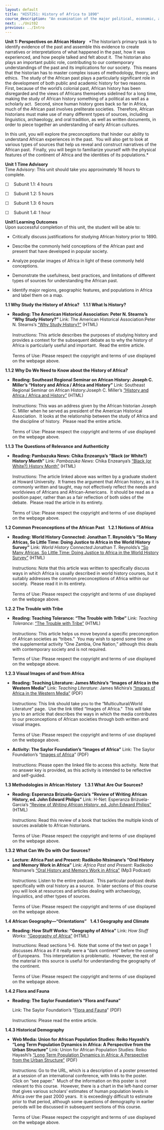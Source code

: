 ```yaml
---
layout: default
title: "HIST251: History of Africa to 1890"
course_description: "An examination of the major political, economic, and social changes that took place in Africa from prehistory to the era of European imperialism in the nineteenth century."
next: ../Unit02
previous: ../Intro
---
```

**Unit 1: Perspectives on African History** <span id="1"></span> 
*The historian’s primary task is to identify evidence of the past and
assemble this evidence to create narratives or interpretations of what
happened in the past, how it was experienced, and how people talked and
felt about it.  The historian also plays an important public role,
contributing to our contemporary understandings of the past and its
implications for our society.  This means that the historian has to
master complex issues of methodology, theory, and ethics.  The study of
the African past plays a particularly significant role in the
development of both public and academic history for two reasons.  First,
because of the world’s colonial past, African history has been
disregarded and the views of Africans themselves sidelined for a long
time, making the study of African history something of a political as
well as a scholarly act.  Second, since human history goes back so far
in Africa, much of the African past involves preliterate societies. 
Therefore, African historians must make use of many different types of
sources, including linguistics, archaeology, and oral tradition, as well
as written documents, in order to piece together an understanding of
early African cultures.  
  
 In this unit, you will explore the preconceptions that hinder our
ability to understand African experiences in the past.  You will also
get to look at various types of sources that help us reveal and
construct narratives of the African past.  Finally, you will begin to
familiarize yourself with the physical features of the continent of
Africa and the identities of its populations.*

**Unit 1 Time Advisory**  
Time Advisory: This unit should take you approximately 16 hours to
complete.  
  
 ☐    Subunit 1.1: 4 hours  
  
 ☐    Subunit 1.2: 5 hours  
  
 ☐    Subunit 1.3: 6 hours  
  
 ☐    Subunit 1.4: 1 hour

**Unit1 Learning Outcomes**  
Upon successful completion of this unit, the student will be able to:
-   Critically discuss justifications for studying African history prior
    to 1890.

-   Describe the commonly held conceptions of the African past and
    present that have developed in popular society.

-   Analyze popular images of Africa in light of these commonly held
    conceptions.

-   Demonstrate the usefulness, best practices, and limitations of
    different types of sources for understanding the African past.

-   Identify major regions, geographic features, and populations in
    Africa and label them on a map.

**1.1 Why Study the History of Africa?** <span id="1.1"></span> 
**1.1.1 What Is History?** <span id="1.1.1"></span> 
-   **Reading: The American Historical Association: Peter N. Stearns’s
    “Why Study History?”**
    Link: The American Historical Association:Peter N. Stearns’s [“Why
    Study
    History?”](http://www.historians.org/pubs/free/WhyStudyHistory.htm)
    (HTML)  
        
     Instructions: This article describes the purposes of studying
    history and provides a context for the subsequent debate as to why
    the history of Africa is particularly useful and important.  Read
    the entire article.  
        
     Terms of Use: Please respect the copyright and terms of use
    displayed on the webpage above.

**1.1.2 Why Do We Need to Know about the History of Africa?** <span
id="1.1.2"></span> 
-   **Reading: Southeast Regional Seminar on African History: Joseph C.
    Miller’s “History and Africa / Africa and History”**
    Link: Southeast Regional Seminar on African History:Joseph C.
    Miller’s [“History and Africa / Africa and
    History”](http://www.ecu.edu/african/sersas/jmahapa.htm) (HTML)  
        
     Instructions: This was an address given by the African historian
    Joseph C. Miller when he served as president of the American
    Historical Association.  It looks at the relationship between the
    study of Africa and the discipline of history.  Please read the
    entire article.  
        
     Terms of Use: Please respect the copyright and terms of use
    displayed on the webpage above.

**1.1.3 The Questions of Relevance and Authenticity** <span
id="1.1.3"></span> 
-   **Reading: Pambazuka News: Chika Enzeanya’s “Black (or White?)
    History Month”**
    Link: *Pambazuka News*: Chika Enzeanya’s [“Black (or White?) History
    Month”](http://www.pambazuka.org/en/category/features/70629)
    (HTML)  
        
     Instructions: The article linked above was written by a graduate
    student at Howard University.  It frames the argument that African
    history, as it is commonly written and taught, may not effectively
    reflect the needs and worldviews of Africans and African-Americans. 
    It should be read as a position paper, rather than as a fair
    reflection of both sides of the debate.  Please read the article in
    its entirety.  
        
     Terms of Use: Please respect the copyright and terms of use
    displayed on the webpage above.

**1.2 Common Preconceptions of the African Past** <span
id="1.2"></span> 
**1.2.1 Notions of Africa** <span id="1.2.1"></span> 
-   **Reading: World History Connected: Jonathan T. Reynolds’s “So Many
    Africas, So Little Time: Doing Justice to Africa in the World
    History Survey”**
    Link: *World History Connected*:Jonathan T. Reynolds’s [“So Many
    Africas, So Little Time: Doing Justice to Africa in the World
    History
    Survey”](http://worldhistoryconnected.press.illinois.edu/2.1/reynolds.html)
    (HTML)  
        
     Instructions: Note that this article was written to specifically
    discuss ways in which Africa is usually described in world history
    courses, but it suitably addresses the common preconceptions of
    Africa within our society.  Please read it in its entirety.  
        
     Terms of Use: Please respect the copyright and terms of use
    displayed on the webpage above.

**1.2.2 The Trouble with Tribe** <span id="1.2.2"></span> 
-   **Reading: Teaching Tolerance: “The Trouble with Tribe”**
    Link: *Teaching Tolerance*: [“The Trouble with
    Tribe”](http://www.tolerance.org/magazine/number-19-spring-2001/trouble-tribe)
    (HTML)  
        
     Instructions: This article helps us move beyond a specific
    preconception of African societies as “tribes.”  You may wish to
    spend some time on the supplemental activity “One Zambia, One
    Nation,” although this deals with contemporary society and is not
    required.  
      
     Terms of Use: Please respect the copyright and terms of use
    displayed on the webpage above.

**1.2.3 Visual Images of and from Africa** <span id="1.2.3"></span> 
-   **Reading: Teaching Literature: James Michira’s “Images of Africa in
    the Western Media”**
    Link: *Teaching Literature*: James Michira’s [“Images of Africa in
    the Western
    Media”](http://www.teachingliterature.org/teachingliterature/multi.htm)
    (PDF)  
        
     Instructions: This link should take you to the “Multicultural/World
    Literature” page.  Use the link titled “Images of Africa.”  This
    will take you to an article that describes the ways in which the
    media contributes to our preconceptions of African societies through
    both written and visual images.  
        
     Terms of Use: Please respect the copyright and terms of use
    displayed on the webpage above.

-   **Activity: The Saylor Foundation’s “Images of Africa”**
    Link: The Saylor Foundation’s “[Images of
    Africa](http://www.saylor.org/site/wp-content/uploads/2012/02/HIST251-1.2.3-ImagesofAfrica-FINAL.pdf)”
    (PDF)  
        
     Instructions: Please open the linked file to access this activity. 
    Note that no answer key is provided, as this activity is intended to
    be reflective and self-guided.

**1.3 Methodologies in African History** <span id="1.3"></span> 
**1.3.1 What Are Our Sources?** <span id="1.3.1"></span> 
-   **Reading: Esperanza Brizuela-Garcia’s “Review of Writing African
    History, ed. John Edward Philips”**
    Link: H-Net: Esperanza Brizuela-Garcia’s [“Review of *Writing
    African History*, ed. John Edward
    Philips”](http://www.h-net.org/reviews/showrev.php?id=11314)
    (HTML)  
        
     Instructions: Read this review of a book that tackles the multiple
    kinds of sources available to African historians.   
        
     Terms of Use: Please respect the copyright and terms of use
    displayed on the webpage above.

**1.3.2 What Can We Do with Our Sources?** <span id="1.3.2"></span> 
-   **Lecture: Africa Past and Present: Radikobo Ntsimane’s “Oral
    History and Memory Work in Africa”**
    Link: *Africa Past and Present*: Radikobo Ntsimane’s [“Oral History
    and Memory Work in
    Africa”](http://afripod.aodl.org/2010/09/episode-44-oral-history-and-memory-work-in-africa/)
    (Mp3 Podcast)  
        
     Instructions: Listen to the entire podcast.  This particular
    podcast deals specifically with oral history as a source.  In later
    sections of this course you will look at resources and articles
    dealing with archaeology, linguistics, and other types of
    sources.   
        
     Terms of Use: Please respect the copyright and terms of use
    displayed on the webpage above.

**1.4 African Geography—“Orientations”** <span id="1.4"></span> 
**1.4.1 Geography and Climate** <span id="1.4.1"></span> 
-   **Reading: How Stuff Works: “Geography of Africa”**
    Link: *How Stuff Works*: [“Geography of
    Africa”](http://geography.howstuffworks.com/africa/geography-of-africa.htm)
    (HTML)  
      
     Instructions: Read sections 1–6.  Note that some of the text on
    page 1 discusses Africa as if it really were a “dark continent”
    before the coming of Europeans.  This interpretation is
    problematic.  However, the rest of the material in this source is
    useful for understanding the geography of the continent.  
        
     Terms of Use: Please respect the copyright and terms of use
    displayed on the webpage above.

**1.4.2 Flora and Fauna** <span id="1.4.2"></span> 
-   **Reading: The Saylor Foundation’s “Flora and Fauna”**

    Link: The Saylor Foundation’s “[Flora and
    Fauna](http://www.saylor.org/site/wp-content/uploads/2012/06/HIST251-Sub-subunit-1.4.2-Flora-and-Fauna-FINAL.pdf)”
    (PDF)  
        
     Instructions: Please read the entire article. 

**1.4.3 Historical Demography** <span id="1.4.3"></span> 
-   **Web Media: Union for African Population Studies: Reiko Hayashi’s
    “Long Term Population Dynamics in Africa: A Perspective from the
    Urban Structure”**
    Link: Union for African Population Studies: Reiko Hayashi’s [“Long
    Term Population Dynamics in Africa: A Perspective from the Urban
    Structure”](http://uaps2007.princeton.edu/abstractViewer.aspx?submissionId=70296)
    (PDF)  
        
     Instructions: Go to the URL, which is a description of a poster
    presented at a session of an international conference, with links to
    the poster.  Click on “see paper.”  Much of the information on this
    poster is not relevant to this course.  However, there is a chart in
    the left-hand corner that gives various scholars’ estimates of human
    population levels in Africa over the past 2000 years.  It is
    exceedingly difficult to estimate prior to that period, although
    some questions of demography in earlier periods will be discussed in
    subsequent sections of this course.  
        
     Terms of Use: Please respect the copyright and terms of use
    displayed on the webpage above.


